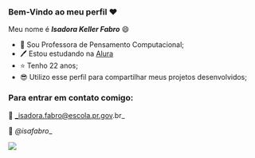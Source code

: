 ### Bem-Vindo ao meu perfil ❤️

Meu nome é **_Isadora Keller Fabro_** 😄

- 📘 Sou Professora de Pensamento Computacional;
- 🖊️ Estou estudando na [Alura](https://www.alura.com.br)
- ⭐ Tenho 22 anos;
- 😎 Utilizo esse perfil para compartilhar meus projetos desenvolvidos;

### Para entrar em contato comigo: 
 📧 _isadora.fabro@escola.pr.gov.br_
 
 💼 _@isafabro__


![](https://media.tenor.com/Scu6ExRW824AAAAM/inside-out.gif)

